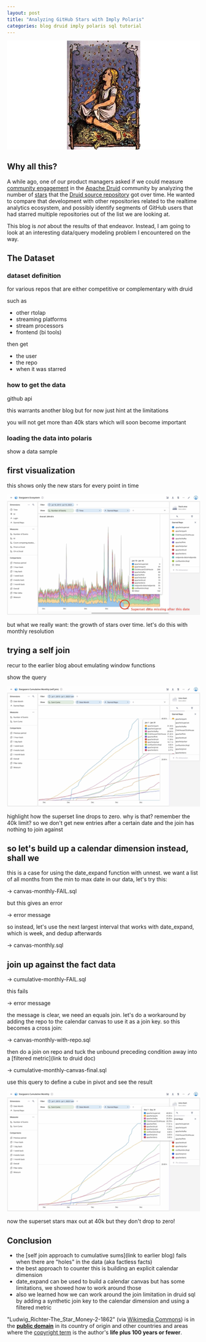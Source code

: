 ```yaml
---
layout: post
title: "Analyzing GitHub Stars with Imply Polaris"
categories: blog druid imply polaris sql tutorial
---
```


![Sterntaler drawing](/assets/2023-07-12-01-Ludwig_Richter-The_Star_Money-2-1862.jpg)

## Why all this?

A while ago, one of our product managers asked if we could measure [community engagement](https://www.swyx.io/measuring-devrel) in the [Apache Druid](https://druid.apache.org/) community by analyzing the number of [stars](https://docs.github.com/en/rest/activity/starring) that the [Druid source repository](https://github.com/apache/druid) got over time. He wanted to compare that development with other repositories related to the realtime analytics ecosystem, and possibly identify segments of GitHub users that had starred multiple repositories out of the list we are looking at.

This blog is _not_ about the results of that endeavor. Instead, I am going to look at an interesting data/query modeling problem I encountered on the way.

## The Dataset

### dataset definition

for various repos that are either competitive or complementary with druid

such as

- other rtolap
- streaming platforms
- stream processors
- frontend (bi tools)

then get

- the user
- the repo
- when it was starred

### how to get the data

github api

this warrants another blog but for now just hint at the limitations

you will not get more than 40k stars which will soon become important

### loading the data into polaris

show a data sample

## first visualization

this shows only the new stars for every point in time

![Visualization: New Star Events over Time](/assets/2023-07-12-02-eventdata.jpg)

but what we really want: the growth of stars over time. let's do this with monthly resolution

## trying a self join

recur to the earlier blog about emulating window functions

show the query

![Visualization: Cumulative Sums with Self Join](/assets/2023-07-12-03-selfjoin.jpg)

highlight how the superset line drops to zero. why is that?
remember the 40k limit? so we don't get new entries after a certain date and the join has nothing to join against

## so let's build up a calendar dimension instead, shall we

this is a case for using the date_expand function with unnest. we want a list of all months from the min to max date in our data, let's try this:

 -> canvas-monthly-FAIL.sql

but this gives an error

 -> error message

so instead, let's use the next largest interval that works with date_expand, which is week, and dedup afterwards

 -> canvas-monthly.sql

## join up against the fact data

 -> cumulative-monthly-FAIL.sql

this fails

 -> error message

the message is clear, we need an equals join. let's do a workaround by adding the repo to the calendar canvas to use it as a join key. so this becomes a cross join:

 -> canvas-monthly-with-repo.sql

then do a join on repo and tuck the unbound preceding condition away into a [filtered metric](link to druid doc)

 -> cumulative-monthly-canvas-final.sql

use this query to define a cube in pivot and see the result

![Visualization: Cumulative Sums](/assets/2023-07-12-04-calendar-canvas.jpg)

now the superset stars max out at 40k but they don't drop to zero!

## Conclusion

- the [self join approach to cumulative sums](link to earlier blog) fails when there are "holes" in the data (aka factless facts)
- the best approach to counter this is building an explicit calendar dimension
- date_expand can be used to build a calendar canvas but has some limitations, we showed how to work around those
- also we learned how we can work around the join limitation in druid sql by adding a synthetic join key to the calendar dimension and using a filtered metric

"Ludwig_Richter-The_Star_Money-2-1862" (via [Wikimedia Commons](https://commons.wikimedia.org/wiki/File:Ludwig_Richter-The_Star_Money-2-1862.jpg)) is in the <b><a href="https://en.wikipedia.org/wiki/public_domain" class="extiw" title="en:public domain">public domain</a></b> in its country of origin and other countries and areas where the <a href="https://en.wikipedia.org/wiki/List_of_countries%27_copyright_lengths" class="extiw" title="w:List of countries&#39; copyright lengths">copyright term</a> is the author's <b>life plus 100 years or fewer</b>.

